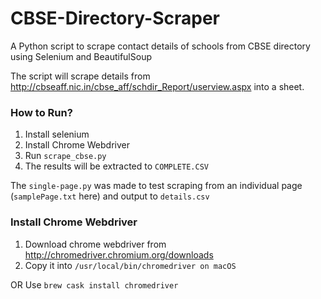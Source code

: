 # CBSE-Directory-Scraper
A Python script to scrape contact details of schools from CBSE directory using Selenium and BeautifulSoup

The script will scrape details from http://cbseaff.nic.in/cbse_aff/schdir_Report/userview.aspx into a sheet.

### How to Run?
1) Install selenium
2) Install Chrome Webdriver
3) Run `scrape_cbse.py`
4) The results will be extracted to `COMPLETE.CSV`

The `single-page.py` was made to test scraping from an individual page (`samplePage.txt` here) and output to `details.csv`

### Install Chrome Webdriver
1) Download chrome webdriver from http://chromedriver.chromium.org/downloads
2) Copy it into `/usr/local/bin/chromedriver on macOS`

OR Use `brew cask install chromedriver`
